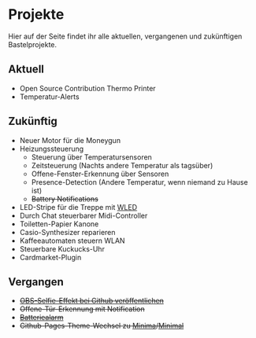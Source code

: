 # Projekte

Hier auf der Seite findet ihr alle aktuellen, vergangenen und zukünftigen Bastelprojekte.

## Aktuell
- Open Source Contribution Thermo Printer
- Temperatur-Alerts

## Zukünftig
- Neuer Motor für die Moneygun
- Heizungssteuerung
    - Steuerung über Temperatursensoren
    - Zeitsteuerung (Nachts andere Temperatur als tagsüber)
    - Offene-Fenster-Erkennung über Sensoren
    - Presence-Detection (Andere Temperatur, wenn niemand zu Hause ist)
    - ~~Battery Notifications~~
- LED-Stripe für die Treppe mit [WLED](https://kno.wled.ge/)
- Durch Chat steuerbarer Midi-Controller
- Toiletten-Papier Kanone
- Casio-Synthesizer reparieren
- Kaffeeautomaten steuern WLAN
- Steuerbare Kuckucks-Uhr
- Cardmarket-Plugin

## Vergangen
- ~~[OBS-Selfie-Effekt bei Github veröffentlichen](https://github.com/einfloh/polaroid-obs-plugin)~~
- ~~Offene-Tür-Erkennung mit Notification~~
- ~~[Batteriealarm](https://community.home-assistant.io/t/low-battery-level-detection-notification-for-all-battery-sensors/258664)~~
- ~~Github-Pages-Theme-Wechsel zu [Minima](https://github.com/jekyll/minima)/[Minimal](https://github.com/pages-themes/minimal)~~
